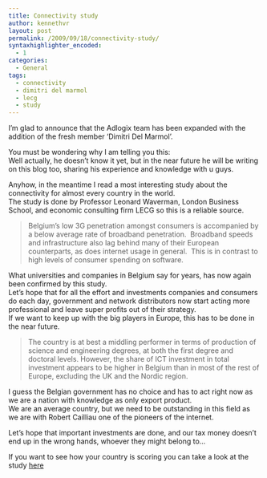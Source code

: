 ```yaml
---
title: Connectivity study
author: kennethvr
layout: post
permalink: /2009/09/18/connectivity-study/
syntaxhighlighter_encoded:
  - 1
categories:
  - General
tags:
  - connectivity
  - dimitri del marmol
  - lecg
  - study
---
```

I’m glad to announce that the Adlogix team has been expanded with the addition of the fresh member ‘Dimitri Del Marmol’.

You must be wondering why I am telling you this:  
Well actually, he doesn’t know it yet, but in the near future he will be writing on this blog too, sharing his experience and knowledge with u guys.

Anyhow, in the meantime I read a most interesting study about the connectivity for almost every country in the world.  
The study is done by Professor Leonard Waverman, London Business School, and economic consulting firm LECG so this is a reliable source.

> Belgium’s low 3G penetration amongst consumers is accompanied by a below average rate of broadband penetration.  Broadband speeds and infrastructure also lag behind many of their European counterparts, as does internet usage in general.  This is in contrast to high levels of consumer spending on software.

What universities and companies in Belgium say for years, has now again been confirmed by this study.  
Let’s hope that for all the effort and investments companies and consumers do each day, government and network distributors now start acting more professional and leave super profits out of their strategy.  
If we want to keep up with the big players in Europe, this has to be done in the near future.

> The country is at best a middling performer in terms of production of science and engineering degrees, at both the first degree and doctoral levels. However, the share of ICT investment in total investment appears to be higher in Belgium than in most of the rest of Europe, excluding the UK and the Nordic region.

I guess the Belgian government has no choice and has to act right now as we are a nation with knowledge as only export product.  
We are an average country, but we need to be outstanding in this field as we are with Robert Cailliau one of the pioneers of the internet.

Let’s hope that important investments are done, and our tax money doesn’t end up in the wrong hands, whoever they might belong to…

If you want to see how your country is scoring you can take a look at the study <a href="http://www.connectivityscorecard.org/countries/belgium" target="_blank">here</a>